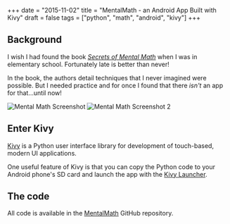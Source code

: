 +++
date = "2015-11-02"
title = "MentalMath - an Android App Built with Kivy"
draft = false
tags = ["python", "math", "android", "kivy"]
+++

## Background

I wish I had found the book [_Secrets of Mental Math_](http://a.co/1Z2OBp4) when I was in elementary school. Fortunately late is better than never!

In the book, the authors detail techniques that I never imagined were possible. But I needed practice and for once I found that there _isn't_ an app for that...until now!

![Mental Math Screenshot](images/mentalmath.png)
![Mental Math Screenshot 2](images/mentalmath2.png)


## Enter Kivy

[Kivy](https://kivy.org) is a Python user interface library for development of touch-based, modern UI applications.

One useful feature of Kivy is that you can copy the Python code to your Android phone's SD card and launch the app with the [Kivy Launcher](https://play.google.com/store/apps/details?id=org.kivy.pygame&hl=en).

## The code

All code is available in the [MentalMath](https://github.com/mattgrogan/MentalMath) GitHub repository.
